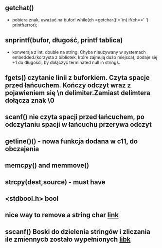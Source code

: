 ## getchat()
- pobiera znak, uważać na bufor! while(ch =getchar()!='\n\) if(ch==' ') printf(error);

## snprintf(bufor, długość, printf tablica)
- konwersja z int, double na string. Chyba nieużywany w systemach embedded.(korzysta z bibliotek, które zajmują dużo miejsca),  dodaje się +1 do długości, by dołączyć terminated null in strings.

## fgets() czytanie linii z buforkiem. Czyta spacje przed łańcuchem. Kończy odczyt wraz z pojawieniem się \n delimiter.Zamiast delimtera dołącza znak \0
## scanf() nie czyta spacji przed łańcuchem, po odczytaniu spacji w łańcuchu przerywa odczyt
## getline()() - nowa funkcja dodana w c11, do obczajenia

## memcpy() and memmove()

## strcpy(dest,source) - must have

##

## <stdbool.h> bool

## nice way to remove a string char [link](https://stackoverflow.com/questions/5457608/how-to-remove-the-character-at-a-given-index-from-a-string-in-c)

## sscanf() Boski do dzielenia stringów i zliczania ile zmiennycb zostało wypełnionych [libk](https://www.tutorialspoint.com/c_standard_library/c_function_sscanf.htm)
